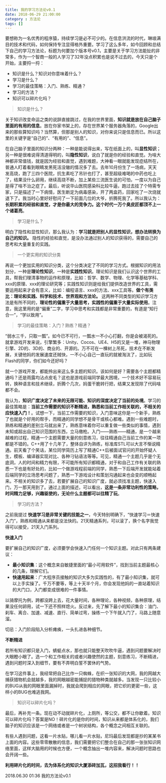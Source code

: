 ```yaml
---
title: 我的学习方法论v0.1
date: 2018-06-29 21:00:00
category : 方法论
tags: []
---
```


要想称为一名优秀的程序猿，持续学习是必不可少的。在信息洪流的时代，琳琅满目的技术和代码，如何保持专注显得格外重要。学习了这么多年，如今回顾和总结下自己的学习方法论，标题为何要加个版本号v0.1，主要是关于学习方法能扯的非常多，作为一个智商一般的人学习了32年没点积累也是说不过去的，今天只是个开始，主要捋一捋：

- 知识是什么？知识对你意味着什么？
- 学习是什么？
- 学习的最佳策略：入门、熟练、精通？
- 学习的方法？
- 知识可以碎片化吗？

> 知识是什么？

关于知识改变命运之类的说辞直接跳过，在我的世界里面，**知识就是放在自己脑子里面的有用的信息**。放在你家书架上的，存在世界某个服务器角落的，Google出来的那些算知识吗？当然算，但那是别人的知识，对你来说只是信息而已。所以这里的关键字是“自己的”、“有用的”、“信息”。

在自己脑子里面的知识分两种：一种是能说得出来，写在纸面上的，叫**显性知识**；另一种是很难说得清道得明的，叫**隐性知识**，说白了就是你的经验和直觉。为啥大神都非常值钱，就是因为经验和直觉，遇到难题，大神看一眼就能发现症结所在，普通人盯着看到眼睛发黑死活没辙的情况多了去。去年10月份生了一场病，天天发高烧，跑了三四个医院，抗生素吃了吊针也打了，甚至超级难喝的中药也吃上了，结果没什么卵用，继续高烧不断，加上某些三流医生说的可怕，一度以为自己是得了啥不治之症了。最后，听说华山医院感染科比较牛逼，跑过去挂了个特需专家，只是描述了一下病情，医生断定为病毒感染，开了两盒药，回家吃了一次烧就退下了。我当时心里好好慰问了一下前面几位的大爷，折腾死我了。所以我认为：**长期积累的经验和直觉，才是你最大的竞争力。这个时代一万个臭皮匠都顶不上一个诸葛亮**。

> 学习是什么？

明白了隐性和显性知识，那么我认为：**学习就是把别人的显性知识，想办法转换为自己的知识。** 隐性的经验和直觉，是没办法通过别人的知识获得的，需要自己的思考和大量重复的实践。

> 一个更实用的知识分类

再说一个更加实用的知识分类，这个分类决定了不同的学习方式。根据知识的用法划分，一种是**理论性知识**，一种是**实践性知识**。理论知识是我们认识这个世界的工具，帮我们理清事物的运作和原理，比如：哲学、数学、物理、化学等基础学科、xxx的原理、xxx的理论研究等；实践性知识则是给我们提供改造世界的工具，需要运用起来才会有意义，比如：编程语言、xxx的方法、xxx工具等。**做个有类比：理论和实践、科学和技术、世界观和方法论。** 这两种不同类型的知识学习方法是有所不同的，**理论性的偏重于大量思考，实践性的偏重于大量实际使用**。注意，我这里用的是“偏重”二字，学习中思考和实践都是非常重要的，有道是“知行合一”，“学以致用”。

> 学习的最佳策略：入门？熟练？精通？

“弱水三千，只取一瓢”。如今已不可行，一瓢水一不小心打翻，你是会被渴死的。就拿游戏开发来说，引擎繁多：Unity、Cocos、UE4、H5的又是一堆，神马物理引擎、2D的、3D的、商业的、开源的。万不可在一棵树上吊死，技术在不断发展，关键他妈的发展速度还贼快，一不小心自己一直玩的就被淘汰了，比如玩Flash的同学，你们如今还好吗？

就一个游戏开发，都能拎出来这么多主题的知识。该如何是好？需要各个主题都精通吗？还是雨露均沾点皮毛？这也是游戏前端同学最大困境，一个技术好不容易玩转，换种语言和技术继续，折腾个几次，妈蛋干脆转行把，结果又发现除了代码啥都不会。

我认为，**知识广度决定了未来的无限可能、知识的深度决定了当前的处境**。学习的最佳策略是：**当前工作需要的知识不断精进，熟悉和当前工作相关联的，不相关的应快速入门！**。试想一下，当前工作需要的知识，入门意味这你是一个新手，熟练了也就是个好用的帮手，而精通的同学想不是骨干或核心都难。遇到一些难题时，熟练和精通的差别立马就出来了，熟练意味着你可以重复做一些类似的事情，遇到未知或超出自己知识范围的东西，立马缴枪。入门——熟练——精通，是一个越来越难的过程，精通一个主题需要大量的刻意练习，往往精通自己当前工作的某一项都是不错的。C++用了十几年了，整体自评为熟练，标准库STL可以大言不惭说精通。前天看了个笑话，某位同学简历上写了精通C++后被面试官问的开始怀疑人生，模板、编译器实现对比、各种刁钻语法等等。可见，精通一个主题几乎是个无底洞，人的时间和精力有限，不可能所有知识都精通，对于和自己工作有关联的熟悉一下也是有好处的，比如一个做游戏程前端的同学，熟悉一下后端开发就能站着后端同学的立场思考问题了，熟悉一下游戏设计和策划沟通起来也会变的顺畅起来。不相关的知识多了去，若要扩展自己的知识广度，就必须找准主题，快速入门，万一那天用到了。通过上面的描述，可以看出，**这是一条非常功利性的策略，时间精力足够，兴趣驱使的，无论什么主题都可以往精了玩**。

> 学习的方法？

之前我提过 **快速学习是非常关键的技能之一**，今天特别明确下，“快速学习＝快速入门”，熟练和精通从来都是没法快的。21天精通系列，可以滚了，换个名字我觉得可以接受，21天入门系列。

**快速入门**

要扩展自己的知识广度，必须要学会快速入门任何一个知识主题。对此只有两条建议：

- **最小知识集**：这个概念来自敏捷里面的“最小可用软件”，找到当前主题最核心的几条，理解它们。
- **快速用起来**：广大程序员接触的知识大多为实践性的，有了最小知识集，就可以上手实操了。千万不要等，等上十天半个月，你会发现他妈的一直站着知识的大门口，入门都变成很难的一件事情。

以骑摩托为例，跨都没跨上去，花大量时间，各种理论，各种视频，各种原理，结果没任何卵用，试一下还不照样熄火。反过来，先了解下最小的知识集合：油门、刹车、离合、加速、减速、直行、简单过弯，操练一个下午就入门了，马路上随意溜。

切忌：入门阶段陷入分析瘫痪，一头扎进各种细节。

**不断精进**

若所有知识都只是入门，蜻蜓点水，那也就只能整天吹吹牛逼，遇到问题要解决时大眼瞪小眼了。选一个和工作相关的或者兴趣使然的主题，刻意练习，不断精进，遇到问题时深入到细节，要有不弄明白誓不罢休的气势。

在学习这件事上，我经常把自己比作一只蜘蛛，在织一张知识的大网，我的网越大捕获猎物机会就越多，我的网眼越密能捕捉的猎物种类就越多。当发现一只比较小的BUG从我的网眼里面漏掉时，我就会爬到相应的网眼，把它织的更密一些，这样小的BUG也难逃我网。

> 知识可以碎片化吗？

最后，再补充一条。现在动不动就碎片化，上厕所，等公交，都不让你歇着。知识可以碎片化吗？答案是NO！碎片化的是你的时间，知识从来都是体系化的，我们脑子的知识应该是一个网络或者是一个树状结构，各个概念之间相互关联的。

有些人遇到问题，这看一片水贴，哪儿看一片水贴，尼玛最后发现都是抄的某某书上面的内容。这些零零散散的信息，我们需要把它们整合在自己的那一张张知识网络里面，这样大脑用的时候也方便，一个概念抽出一堆内容来，解决问题时思路也会开阔一些。

**利用碎片化的时间，去为体系化的知识大厦添砖加瓦，这招我看行！！**


2018.06.30 01:36 我的方法论v0.1
